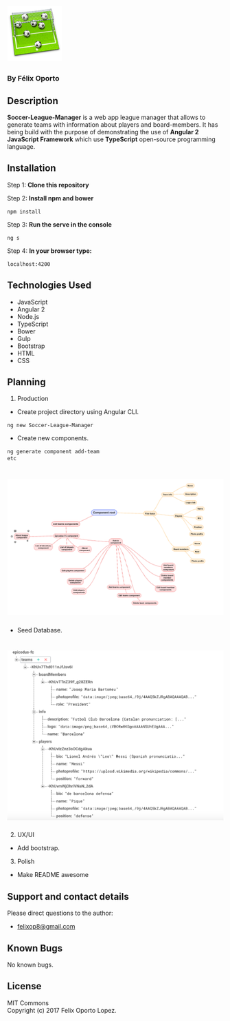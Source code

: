# ![pageres](src/assets/manager.png)

### By Félix Oporto

## Description		

**Soccer-League-Manager** is a web app league manager that allows to generate teams with information about players and board-members. It has being build with the purpose of demonstrating the use of **Angular 2 JavaScript Framework** which use **TypeScript** open-source programming language.



## Installation

Step 1: **Clone this repository**

Step 2: **Install npm and bower**

```console
npm install
```

Step 3: **Run the serve in the console**

```console
ng s
```

Step 4: **In your browser type:**
```browser
localhost:4200
```

## Technologies Used
* JavaScript
* Angular 2
* Node.js
* TypeScript
* Bower
* Gulp
* Bootstrap
* HTML
* CSS

## Planning

1. Production

* Create project directory using Angular CLI.
```console
ng new Soccer-League-Manager
```

* Create new components.
```console
ng generate component add-team
etc
```

# ![pageres](src/assets/diagram.png)

* Seed Database.

# ![pageres](src/assets/dataStructure.png)


2. UX/UI
  * Add bootstrap.

3. Polish
  * Make README awesome


## Support and contact details		

Please direct questions  to the author:		
* felixop8@gmail.com

## Known Bugs
No known bugs.

## License		
MIT Commons		
Copyright (c) 2017 Felix Oporto Lopez.
